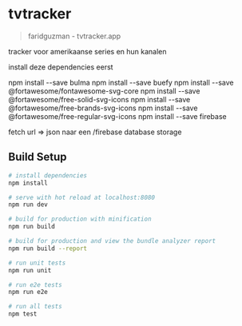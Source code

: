 # tvtracker

> faridguzman - tvtracker.app

tracker voor amerikaanse series en hun kanalen

install deze dependencies eerst



npm install --save bulma
npm install --save buefy
npm install --save @fortawesome/fontawesome-svg-core
npm install --save @fortawesome/free-solid-svg-icons
npm install --save @fortawesome/free-brands-svg-icons
npm install --save @fortawesome/free-regular-svg-icons
npm install --save firebase

fetch url => json naar een /firebase database storage


## Build Setup

``` bash
# install dependencies
npm install

# serve with hot reload at localhost:8080
npm run dev

# build for production with minification
npm run build

# build for production and view the bundle analyzer report
npm run build --report

# run unit tests
npm run unit

# run e2e tests
npm run e2e

# run all tests
npm test
```
